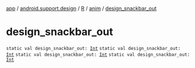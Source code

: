 [app](../../../index.md) / [android.support.design](../../index.md) / [R](../index.md) / [anim](index.md) / [design_snackbar_out](.)

# design_snackbar_out

`static val design_snackbar_out: `[`Int`](https://kotlinlang.org/api/latest/jvm/stdlib/kotlin/-int/index.html)
`static val design_snackbar_out: `[`Int`](https://kotlinlang.org/api/latest/jvm/stdlib/kotlin/-int/index.html)
`static val design_snackbar_out: `[`Int`](https://kotlinlang.org/api/latest/jvm/stdlib/kotlin/-int/index.html)
`static val design_snackbar_out: `[`Int`](https://kotlinlang.org/api/latest/jvm/stdlib/kotlin/-int/index.html)